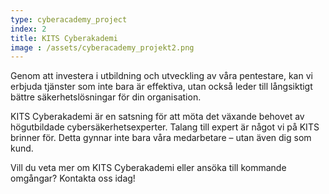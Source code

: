 ```yaml
---
type: cyberacademy_project
index: 2
title: KITS Cyberakademi 
image : /assets/cyberacademy_projekt2.png
---
```

Genom att investera i utbildning och utveckling av våra pentestare, kan vi erbjuda tjänster som inte bara är effektiva, utan också leder till långsiktigt bättre säkerhetslösningar för din organisation.

KITS Cyberakademi är en satsning för att möta det växande behovet av högutbildade cybersäkerhetsexperter.  Talang till expert är något vi på KITS brinner för. Detta gynnar inte bara våra medarbetare – utan även dig som kund.

Vill du veta mer om KITS Cyberakademi eller ansöka till kommande omgångar? Kontakta oss idag!